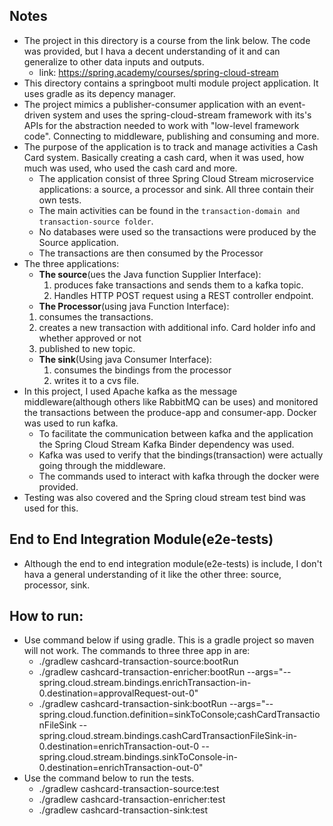 ## Notes
  * The project in this directory is a course from the link below. The code was provided, but I hava a decent understanding of it and can generalize to other data inputs and outputs.
    + link: https://spring.academy/courses/spring-cloud-stream
  * This directory contains a springboot multi module project application. It uses gradle as its depency manager.
  * The project mimics a publisher-consumer application with an event-driven system and uses the spring-cloud-stream framework with its's APIs for the abstraction needed to work with "low-level framework code". Connecting to middleware, publishing and consuming and more.
  * The purpose of the application is to track and manage activities a Cash Card system. Basically creating a cash card, when it was used, how much was used, who used the cash card and more.
    + The application consist of three Spring Cloud Stream microservice applications: a source, a processor and sink. All three contain their own tests. 
    + The main activities can be found in the `transaction-domain and transaction-source folder`. 
    + No databases were used so the transactions were produced by the Source application.
    + The transactions are then consumed by the Processor
  * The three applications:
    + **The source**(ues the Java function Supplier Interface): 
      1. produces fake transactions and sends them to a kafka topic.
      2. Handles HTTP POST request using a REST controller endpoint. 
    +  **The Processor**(using java Function Interface): 
      1. consumes the transactions. 
      2. creates a new transaction with additional info. Card holder info and whether approved or not
      3. published to new topic.
    + **The sink**(Using java Consumer Interface): 
      1. consumes the bindings from the processor
      2. writes it to a cvs file.
  * In this project, I used Apache kafka as the message middleware(although others like RabbitMQ can be uses) and monitored the transactions between the produce-app and consumer-app. Docker was used to run kafka.
    + To facilitate the communication between kafka and the application the Spring Cloud Stream Kafka Binder dependency was used.
    + Kafka was used to verify that the bindings(transaction) were actually going through the middleware.
    + The commands used to interact with kafka through the docker were provided.
  * Testing was also covered and the Spring cloud stream test bind was used for this. 

## End to End Integration Module(e2e-tests)
  * Although the end to end integration module(e2e-tests) is include, I don't hava a general understanding of it like the other three: source, processor, sink.

  ## How to run:
   * Use command below if using gradle. This is a gradle project so maven will not work. The commands to three three app in are:
     + ./gradlew cashcard-transaction-source:bootRun
     + ./gradlew cashcard-transaction-enricher:bootRun --args="--spring.cloud.stream.bindings.enrichTransaction-in-0.destination=approvalRequest-out-0"
     + ./gradlew cashcard-transaction-sink:bootRun --args="--spring.cloud.function.definition=sinkToConsole;cashCardTransactionFileSink --spring.cloud.stream.bindings.cashCardTransactionFileSink-in-0.destination=enrichTransaction-out-0 --spring.cloud.stream.bindings.sinkToConsole-in-0.destination=enrichTransaction-out-0"
  * Use the command below to run the tests.
    + ./gradlew cashcard-transaction-source:test
    + ./gradlew cashcard-transaction-enricher:test
    + ./gradlew cashcard-transaction-sink:test
